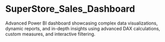 # SuperStore_Sales_Dashboard
Advanced Power BI dashboard showcasing complex data visualizations, dynamic reports, and in-depth insights using advanced DAX calculations, custom measures, and interactive filtering.
